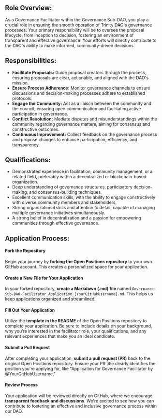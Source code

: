 ## Role Overview:
As a Governance Facilitator within the Governance Sub-DAO, you play a crucial role in ensuring the smooth operation of Trinity DAO's governance processes. Your primary responsibility will be to oversee the proposal lifecycle, from inception to decision, fostering an environment of transparent and effective governance. Your efforts will directly contribute to the DAO's ability to make informed, community-driven decisions.

## Responsibilities:

- **Facilitate Proposals:** Guide proposal creators through the process, ensuring proposals are clear, actionable, and aligned with the DAO's mission.
- **Ensure Process Adherence:** Monitor governance channels to ensure discussions and decision-making processes adhere to established protocols.
- **Engage the Community:** Act as a liaison between the community and the council, ensuring open communication and facilitating active participation in governance.
- **Conflict Resolution:** Mediate disputes and misunderstandings within the community regarding governance matters, aiming for consensus and constructive outcomes.
- **Continuous Improvement:** Collect feedback on the governance process and propose changes to enhance participation, efficiency, and transparency.

## Qualifications:

- Demonstrated experience in facilitation, community management, or a related field, preferably within a decentralized or blockchain-based organization.
- Deep understanding of governance structures, participatory decision-making, and consensus-building techniques.
- Excellent communication skills, with the ability to engage constructively with diverse community members and stakeholders.
- Strong organizational skills and attention to detail, capable of managing multiple governance initiatives simultaneously.
- A strong belief in decentralization and a passion for empowering communities through effective governance.

## Application Process:

#### Fork the Repository
Begin your journey by **forking the Open Positions repository** to your own GitHub account. This creates a personalized space for your application.

#### Create a New File for Your Application
In your forked repository, **create a Markdown (.md) file** named `Governance-Sub-DAO-Facilitator_Application_[YourGitHubUsername].md`. This helps us keep applications organized and streamlined.

#### Fill Out Your Application
Utilize the **template in the README** of the Open Positions repository to complete your application. Be sure to include details on your background, why you’re interested in the facilitator role, your qualifications, and any relevant experiences that make you an ideal candidate.

#### Submit a Pull Request
After completing your application, **submit a pull request (PR)** back to the original Open Positions repository. Ensure your PR title clearly identifies the position you're applying for, like "Application for Governance Facilitator by @YourGitHubUsername."

#### Review Process
Your application will be reviewed directly on GitHub, where we encourage **transparent feedback and discussions**. We're excited to see how you can contribute to fostering an effective and inclusive governance process within our DAO.

